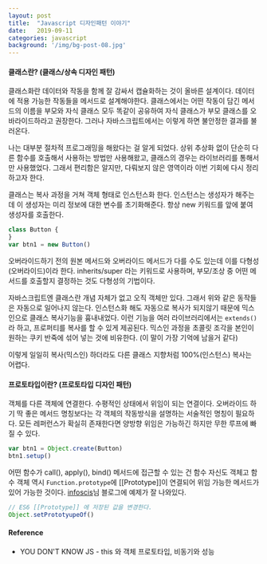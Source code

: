 ```yaml
---
layout: post
title:  "Javascript 디자인패턴 이야기"
date:   2019-09-11
categories: javascript
background: '/img/bg-post-08.jpg'
---
```

#### 클래스란? (클래스/상속 디자인 패턴)
클래스화란 데이터와 작동을 함께 잘 감싸서 캡슐화하는 것이 올바른 설계이다. 
데이터에 적용 가능한 작동들을 메서드로 설계해야한다. 
클래스에서는 어떤 작동이 담긴 메서드의 이름을 부모와 자식 클래스 모두 똑같이 공유하여 자식 클래스가 부모 클래스를 오바라이드하라고 권장한다.
그러나 자바스크립트에서는 이렇게 하면 불안정한 결과를 불러온다.

나는 대부분 절차적 프로그래밍을 해왔다는 걸 알게 되었다. 상위 추상화 없이 단순히 다른 함수를 호출해서 사용하는 방법만 사용해왔고, 
클래스의 경우는 라이브러리를 통해서만 사용했었다. 그래서 편리함은 알지만, 다뤄보지 않은 영역이라 이번 기회에 다시 정리하고자 한다.
 
클래스는 복사 과정을 거쳐 객체 형태로 인스턴스화 한다. 
인스턴스는 생성자가 해주는데 이 생성자는 미리 정보에 대한 변수를 초기화해준다.
항상 new 키워드를 앞에 붙여 생성자를 호출한다.  
``` js
class Button {
}
var btn1 = new Button()
```

오버라이드하기 전의 원본 메서드와 오버라이드 메서드가 다를 수도 있는데 이를 다형성(오버라이드)이라 한다. 
inherits/super 라는 키워드로 사용하며, 부모/조상 중 어떤 메서드를 호출할지 결정하는 것도 다형성의 기법이다.

자바스크립트엔 클래스란 개념 자체가 없고 오직 객체만 있다. 그래서 위와 같은 동작들은 자동으로 일어나지 않는다. 
인스턴스화 해도 자동으로 복사가 되지않기 때문에 믹스인으로 클래스 복사기능을 흉내내었다.
이런 기능을 여러 라이브러리에서는 `extends()` 라 하고, 프로퍼티를 복사를 할 수 있게 제공된다.
믹스인 과정을 초콜릿 조각을 본인이 원하는 쿠키 반죽에 섞어 넣는 것에 비유한다. (이 말이 가장 기억에 남을거 같다)

이렇게 일일히 복사(믹스인) 하더라도 다른 클래스 지향처럼 100%(인스턴스) 복사는 어렵다.

#### 프로토타입이란? (프로토타입 디자인 패턴)
객체를 다른 객체에 연결한다. 수평적인 상태에서 위임이 되는 연결이다.
오버라이드 하기 딱 좋은 메서드 명칭보다는 각 객체의 작동방식을 설명하는 서술적인 명칭이 필요하다. 
모든 레퍼런스가 확실히 존재한다면 양방향 위임은 가능하긴 하지만 무한 루프에 빠질 수 있다.
``` js
var btn1 = Object.create(Button)
btn1.setup()
```

어떤 함수가 call(), apply(), bind() 메서드에 접근할 수 있는 건 함수 자신도 객체고 함수 객체 역시 `Function.prototype`에 
[[Prototype]]이 연결되어 위임 가능한 메서드가 있어 가능한 것이다. 
[infoscis][infoscis]님 블로그에 예제가 잘 나와있다.

``` js
// ES6 [[Prototype]] 에 저장된 값을 변경한다.
Object.setPrototyupeOf()

```

[infoscis]: https://infoscis.github.io/2018/01/25/ecmascript-6-expanded-object-functionality/
#### Reference
- YOU DON'T KNOW JS - this 와 객체 프로토타입, 비동기와 성능


